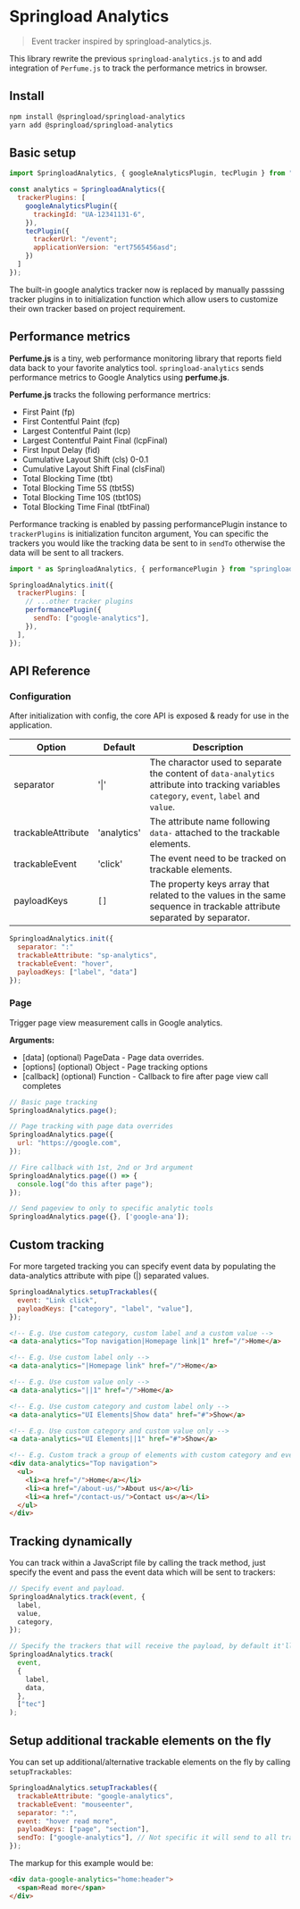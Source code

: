 # Springload Analytics

> Event tracker inspired by springload-analytics.js.

This library rewrite the previous `springload-analytics.js` to and add integration of `Perfume.js` to track the performance metrics in browser.

## Install

```bash
npm install @springload/springload-analytics
yarn add @springload/springload-analytics
```

## Basic setup

```javascript
import SpringloadAnalytics, { googleAnalyticsPlugin, tecPlugin } from "springload-analytics";

const analytics = SpringloadAnalytics({
  trackerPlugins: [
    googleAnalyticsPlugin({
      trackingId: "UA-12341131-6",
    }),
    tecPlugin({
      trackerUrl: "/event";
      applicationVersion: "ert7565456asd";
    })
  ]
});
```

The built-in google analytics tracker now is replaced by manually passsing tracker plugins in to initialization function which allow users to customize their own tracker based on project requirement.

## Performance metrics

**Perfume.js** is a tiny, web performance monitoring library that reports field data back to your favorite analytics tool.
`springload-analytics` sends performance metrics to Google Analytics using **perfume.js**.

**Perfume.js** tracks the following performance mertrics:

- First Paint (fp)
- First Contentful Paint (fcp)
- Largest Contentful Paint (lcp)
- Largest Contentful Paint Final (lcpFinal)
- First Input Delay (fid)
- Cumulative Layout Shift (cls) 0-0.1
- Cumulative Layout Shift Final (clsFinal)
- Total Blocking Time (tbt)
- Total Blocking Time 5S (tbt5S)
- Total Blocking Time 10S (tbt10S)
- Total Blocking Time Final (tbtFinal)

Performance tracking is enabled by passing performancePlugin instance to `trackerPlugins` is initialization funciton argument, You can specific the trackers you would like the tracking data be sent to in `sendTo` otherwise the data will be sent to all trackers.

```javascript
import * as SpringloadAnalytics, { performancePlugin } from "springload-analytics";

SpringloadAnalytics.init({
  trackerPlugins: [
    // ...other tracker plugins
    performancePlugin({
      sendTo: ["google-analytics"],
    }),
  ],
});
```

## API Reference

### Configuration

After initialization with config, the core API is exposed & ready for use in the application.

| Option             | Default     | Description                                                                                                                                 |
| ------------------ | ----------- | ------------------------------------------------------------------------------------------------------------------------------------------- |
| separator          | '&#x7c;'    | The charactor used to separate the content of `data-analytics` attribute into tracking variables `category`, `event`, `label` and `value`. |
| trackableAttribute | 'analytics' | The attribute name following `data-` attached to the trackable elements.                                                                    |
| trackableEvent     | 'click'     | The event need to be tracked on trackable elements.                                                                                         |
| payloadKeys        | `[]`        | The property keys array that related to the values in the same sequence in trackable attribute separated by separator.                      |

```javascript
SpringloadAnalytics.init({
  separator: ":"
  trackableAttribute: "sp-analytics",
  trackableEvent: "hover",
  payloadKeys: ["label", "data"]
});
```

### Page

Trigger page view measurement calls in Google analytics. 

**Arguments:**

- [data] (optional) PageData - Page data overrides.
- [options] (optional) Object - Page tracking options
- [callback] (optional) Function - Callback to fire after page view call completes

```javascript
// Basic page tracking
SpringloadAnalytics.page();

// Page tracking with page data overrides
SpringloadAnalytics.page({
  url: "https://google.com",
});

// Fire callback with 1st, 2nd or 3rd argument
SpringloadAnalytics.page(() => {
  console.log("do this after page");
});

// Send pageview to only to specific analytic tools
SpringloadAnalytics.page({}, ['google-ana']);
```

## Custom tracking

For more targeted tracking you can specify event data by populating the data-analytics attribute with pipe (|) separated values.

```javascript
SpringloadAnalytics.setupTrackables({
  event: "Link click",
  payloadKeys: ["category", "label", "value"],
});
```

```html
<!-- E.g. Use custom category, custom label and a custom value -->
<a data-analytics="Top navigation|Homepage link|1" href="/">Home</a>

<!-- E.g. Use custom label only -->
<a data-analytics="|Homepage link" href="/">Home</a>

<!-- E.g. Use custom value only -->
<a data-analytics="||1" href="/">Home</a>

<!-- E.g. Use custom category and custom label only -->
<a data-analytics="UI Elements|Show data" href="#">Show</a>

<!-- E.g. Use custom category and custom value only -->
<a data-analytics="UI Elements||1" href="#">Show</a>

<!-- E.g. Custom track a group of elements with custom category and event -->
<div data-analytics="Top navigation">
  <ul>
    <li><a href="/">Home</a></li>
    <li><a href="/about-us/">About us</a></li>
    <li><a href="/contact-us/">Contact us</a></li>
  </ul>
</div>
```

## Tracking dynamically

You can track within a JavaScript file by calling the track method, just specify the event and pass the event data which will be sent to trackers:

```javascript
// Specify event and payload.
SpringloadAnalytics.track(event, {
  label,
  value,
  category,
});

// Specify the trackers that will receive the payload, by default it'll be sent to all tracker.
SpringloadAnalytics.track(
  event,
  {
    label,
    data,
  },
  ["tec"]
);
```

## Setup additional trackable elements on the fly

You can set up additional/alternative trackable elements on the fly by calling `setupTrackables`:

```javascript
SpringloadAnalytics.setupTrackables({
  trackableAttribute: "google-analytics",
  trackableEvent: "mouseenter",
  separator: ":",
  event: "hover read more",
  payloadKeys: ["page", "section"],
  sendTo: ["google-analytics"], // Not specific it will send to all trackers
});
```

The markup for this example would be:

```html
<div data-google-analytics="home:header">
  <span>Read more</span>
</div>
```
